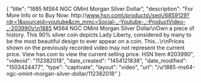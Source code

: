 {
    "title": "1885 MS64 NGC OMint Morgan Silver Dollar",
    "description": "For More Info or to Buy Now: http:\/\/www.hsn.com\/products\/seo\/6859129?rdr=1&sourceid=youtube&cm_mmc=Social-_-Youtube-_-ProductVideo-_-203990\r\n1885 MS64 NGC OMint Morgan Silver Dollar\nOwn a piece of history. This 90% silver coin depicts Lady Liberty, considered by many to be the most beautiful design to ever appear on a coin. This...\r\nPrices shown on the previously recorded video may not represent the current price.  View hsn.com to view the current selling price. HSN Item #203990",
    "videoid": "112382018",
    "date_created": "1454121838",
    "date_modified": "1503424477",
    "type": "captivate",
    "layout": "video",
    "url": "\/v\/1885-ms64-ngc-omint-morgan-silver-dollar\/112382018"
}